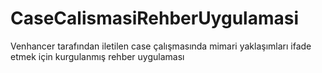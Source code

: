 # CaseCalismasiRehberUygulamasi
Venhancer tarafından iletilen case çalışmasında mimari yaklaşımları ifade etmek için kurgulanmış rehber uygulaması

